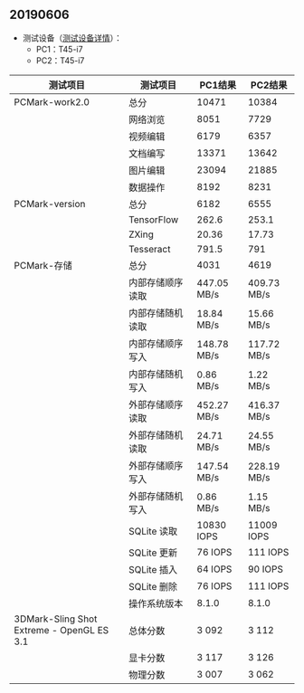 ## 20190606
- 测试设备（[测试设备详情](https://github.com/openthos/app-testing-results/blob/master/list/%E6%B5%8B%E8%AF%95%E8%AE%BE%E5%A4%87%E5%88%97%E8%A1%A8%E6%96%B0.md)）：
   - PC1：T45-i7
   - PC2：T45-i7
   
|测试项目|测试项目|PC1结果|PC2结果|
|-----|-----|-----|-----|
|PCMark-work2.0|总分|10471|10384|
||网络浏览|8051|7729|
||视频编辑|6179|6357|
||文档编写|13371|13642|
||图片编辑|23094|21885|
||数据操作|8192|8231|
|PCMark-version|总分|6182|6555|
||TensorFlow|262.6|253.1|
||ZXing|20.36|17.73|
||Tesseract|791.5|791|
|PCMark-存储|总分|4031|4619|
||内部存储顺序读取|447.05 MB/s|409.73 MB/s|
||内部存储随机读取|18.84 MB/s|15.66 MB/s|
||内部存储顺序写入|148.78 MB/s|117.72 MB/s|
||内部存储随机写入|0.86 MB/s|1.22 MB/s|
||外部存储顺序读取|452.27 MB/s|416.37 MB/s|
||外部存储随机读取|24.71 MB/s|24.55 MB/s|
||外部存储顺序写入|147.54 MB/s|228.19 MB/s|
||外部存储随机写入|0.86 MB/s|1.15 MB/s|
||SQLite 读取|10830 IOPS|11009 IOPS|
||SQLite 更新|76 IOPS|111 IOPS|
||SQLite 插入|64 IOPS|90 IOPS|
||SQLite 删除|76 IOPS|111 IOPS|
||操作系统版本|8.1.0|8.1.0|
|3DMark-Sling Shot Extreme - OpenGL ES 3.1|总体分数|3 092|3 112| 
||显卡分数|3 117|3 126|
||物理分数|3 007|3 062|
